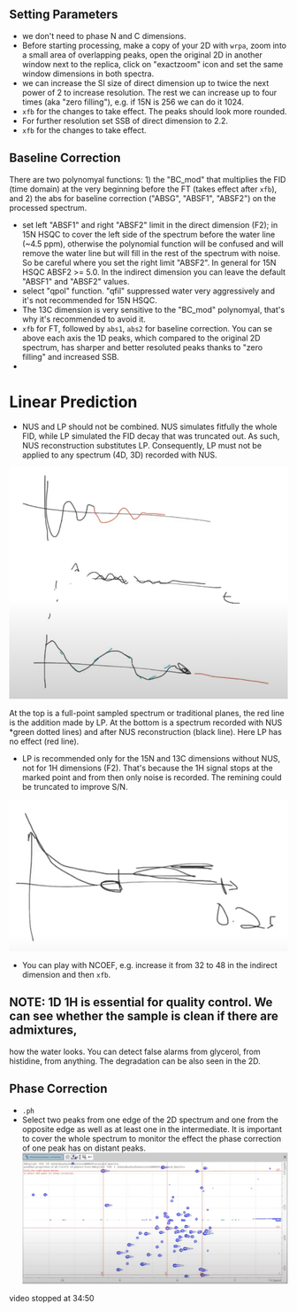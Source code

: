 ## Setting Parameters
- we don't need to phase N and C dimensions.
- Before starting processing, make a copy of your 2D with `wrpa`, zoom into a small area of 
overlapping peaks, open the original 2D in another window next to the replica, click on "exactzoom"
icon and set the same window dimensions in both spectra.
- we can increase the SI size of direct dimension up to twice the next power of 2 to increase resolution.
The rest we can increase up to four times (aka "zero filling"), e.g. if 15N is 256 we can do it 1024.
- `xfb` for the changes to take effect. The peaks should look more rounded.
- For further resolution set SSB of direct dimension to 2.2.
- `xfb` for the changes to take effect.

## Baseline Correction
There are two polynomyal functions: 1) the "BC_mod" that multiplies the FID (time domain) at the very beginning before 
the FT (takes effect after `xfb`), and 2) the abs for baseline correction ("ABSG", "ABSF1", "ABSF2") on the processed spectrum.
- set left "ABSF1" and right "ABSF2" limit in the direct dimension (F2); in 15N HSQC to cover the left side of the spectrum before
 the water line (~4.5 ppm), otherwise the polynomial function will be confused and will remove
the water line but will fill in the rest of the spectrum with noise. So be careful where you
set the right limit "ABSF2". In general for 15N HSQC ABSF2 >= 5.0. In the indirect dimension you can leave the default
"ABSF1" and "ABSF2" values.
- select "qpol" function. "qfil" suppressed water very aggressively and it's not recommended for 15N HSQC.
- The 13C dimension is very sensitive to the "BC_mod" polynomyal, that's why it's recommended to avoid it.
- `xfb` for FT, followed by `abs1`, `abs2` for baseline correction. You can se above each axis the 1D peaks, which
compared to the original 2D spectrum, has sharper and better resoluted peaks thanks to "zero filling" and increased SSB.
- 

# Linear Prediction
- NUS and LP should not be combined. NUS simulates fitfully the whole FID, while LP simulated the FID decay that was 
truncated out. As such, NUS reconstruction substitutes LP. Consequently, LP must not be applied to any spectrum (4D, 3D)
recorded with NUS.

![](images/Linear_Prediction_vs_NUS.png)

At the top is a full-point sampled spectrum or traditional planes, the red line is the addition made by LP. At the bottom is a spectrum 
recorded with NUS *green dotted lines) and after NUS reconstruction (black line). Here LP has no effect (red line).
- LP is recommended only for the 15N and 13C dimensions without NUS, not for 1H dimensions (F2). That's because the 1H signal stops
at the marked point and from then only noise is recorded. The remining could be truncated to improve S/N.

![](images/1H_signal_recording.png)

- You can play with NCOEF, e.g. increase it from 32 to 48 in the indirect dimension and then `xfb`.

## NOTE: 1D 1H is essential for quality control. We can see whether the sample is clean if there are admixtures, 
how the water looks. You can detect false alarms from glycerol, from histidine, from anything. The degradation
can be also seen in the 2D.

## Phase Correction
- `.ph`
- Select two peaks from one edge of the 2D spectrum and one from the opposite edge as well as at least one in the 
intermediate. It is important to cover the whole spectrum to monitor the effect the phase correction of one peak has 
on distant peaks.
![2D peak selection](./images/2D_peak_selection.png)

video stopped at 34:50